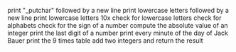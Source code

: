 print "_putchar" followed by a new line
print lowercase letters followed by a new line
print lowercase letters 10x
check for lowercase letters
check for alphabets
check for the sign of a number
compute the absolute value of an integer
print the last digit of a number
print every minute of the day of Jack Bauer
print the 9 times table
add two integers and return the result
